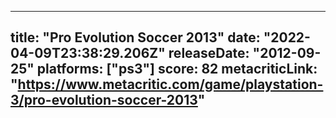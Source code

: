 
---
title: "Pro Evolution Soccer 2013"
date: "2022-04-09T23:38:29.206Z"
releaseDate: "2012-09-25"
platforms: ["ps3"]
score: 82
metacriticLink: "https://www.metacritic.com/game/playstation-3/pro-evolution-soccer-2013"
---
